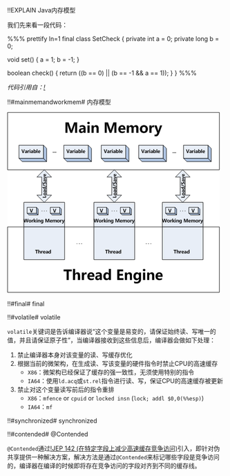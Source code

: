 !!EXPLAIN
Java内存模型

我们先来看一段代码：

%%% prettify ln=1
final class SetCheck {
  private int  a = 0;
  private long b = 0;

  void set() {
    a =  1;
    b = -1;
  }

  boolean check() {
    return ((b ==  0) ||
            (b == -1 && a == 1)); 
  }
}
%%%

_代码引用自：[!](http://gee.cs.oswego.edu/dl/cpj/jmm.html)_


!!#mainmemandworkmem# 内存模型

<img src="jmm.png"/>


!!#final# final


!!#volatile# volatile

`volatile`关键词是告诉编译器说“这个变量是易变的，请保证始终读、写唯一的值，并且请保证原子性”，当编译器接收到这些信息后，编译器会做如下处理：

1. 禁止编译器本身对该变量的读、写缓存优化
1. 根据当前的微架构，在生成读、写该变量的硬件指令时禁止CPU的高速缓存
    * `X86`：微架构已经保证了缓存的强一致性，无须使用特别的指令
    * `IA64`：使用`ld.acq`或`st.rel`指令进行读、写，保证CPU的高速缓存被更新
1. 禁止对这个变量读写前后的指令重排
    * `X86`：`mfence` or `cpuid` or `locked insn` (`lock; addl $0,0(%%esp)`)
    * `IA64`：`mf`

!!#synchronized# synchronized


!!#contended# @Contended

`@Contended`通过[!JEP 142 (在特定字段上减少高速缓存竞争访问)](http://openjdk.java.net/jeps/142)引入，即针对伪共享提供一种解决方案，解决方法是通过`@Contended`来标记哪些字段是竞争访问的，编译器在编译的时候即将存在竞争访问的字段对齐到不同的缓存线。















